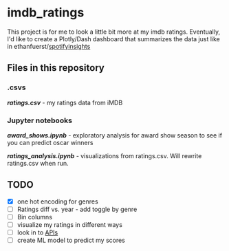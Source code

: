 # imdb_ratings

This project is for me to look a little bit more at my imdb ratings. Eventually, I'd like to create a Plotly/Dash dashboard that summarizes the data just like in ethanfuerst/[spotifyinsights](https://github.com/ethanfuerst/spotifyinsights)

## Files in this repository

### .csvs

__*ratings.csv*__ - my ratings data from iMDB

### Jupyter notebooks

__*award_shows.ipynb*__ - exploratory analysis for award show season to see if you can predict oscar winners

__*ratings_analysis.ipynb*__ - visualizations from ratings.csv. Will rewrite ratings.csv when run.

## TODO

- [x] one hot encoding for genres
- [ ] Ratings diff vs. year - add toggle by genre
- [ ] Bin columns
- [ ] visualize my ratings in different ways
- [ ] look in to [APIs](http://www.omdbapi.com/)
- [ ] create ML model to predict my scores
